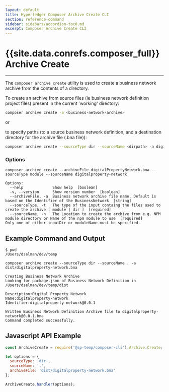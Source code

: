 ```yaml
---
layout: default
title: Hyperledger Composer Archive Create CLI
section: reference-command
sidebar: sidebars/accordion-toc0.md
excerpt: Composer Archive Create CLI
---
```


# {{site.data.conrefs.composer_full}} Archive Create

---

The `composer archive create` utility is used to create a business network archive from the contents of a directory.

To create an archive from source files (ie business network definition project files) present in the current 'working' directory:

```bash
composer archive create -a <business-network-archive>
```

or

to specify paths (to a source business network definition,  and a destination directory for the archive file (.bna file)):

```bash
composer archive create --sourceType dir --sourceName <dirpath> -a digitalproperty-network.bna
```

### Options

```
composer archive create --archiveFile digitalPropertyNetwork.bna --sourceType module --sourceName digitalproperty-network

Options:
  --help             Show help  [boolean]
  -v, --version      Show version number  [boolean]
  --archiveFile, -a  Business network archive file name. Default is based on the Identifier of the BusinessNetwork  [string]
  --sourceType, -t   The type of the input containg the files used to create the archive [ module | dir ]  [required]
  --sourceName, -n   The Location to create the archive from e.g. NPM module directory or Name of the npm module to use  [required]
Only one of either inputDir or moduleName must be specified.
```

## Example Command and Output

```
$ pwd
/Users/dselman/dev/temp

composer archive create --sourceType dir --sourceName . -a dist/digitalproperty-network.bna

Creating Business Network Archive
Looking for package.json of Business Network Definition in /Users/dselman/dev/temp/dist

Description:Digital Property Network
Name:digitalproperty-network
Identifier:digitalproperty-network@0.0.1

Written Business Network Definition Archive file to digitalproperty-network@0.0.1.bna
Command completed successfully.
```

## Javascript API Example

```javascript
const ArchiveCreate = require('@sp-temp/composer-cli').Archive.Create;

let options = {
  sourceType: 'dir',
  sourceName: '.',
  archiveFile: 'dist/digitalproperty-network.bna'
};

ArchiveCreate.handler(options);
```
